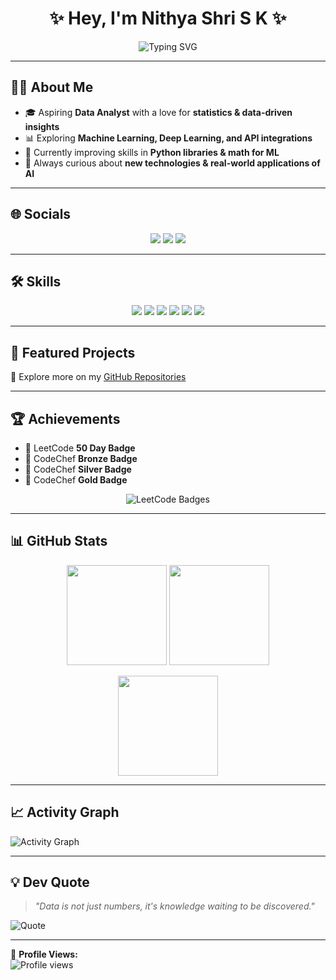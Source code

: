 <h1 align="center">✨ Hey, I'm Nithya Shri S K ✨</h1>

<p align="center">
  <img src="https://readme-typing-svg.herokuapp.com?font=Fira+Code&weight=600&size=28&duration=3000&pause=1000&color=4DD0E1&center=true&vCenter=true&multiline=true&width=900&height=100&lines=Upcoming+Data+Scientist;Passionate+about+Stats+%26+Data;Exploring+ML%2C+DL+%26+APIs;Curious+Lifelong+Learner+💡" alt="Typing SVG"/>
</p>

---

## 👩‍💻 About Me  
- 🎓 Aspiring **Data Analyst** with a love for **statistics & data-driven insights**  
- 📊 Exploring **Machine Learning, Deep Learning, and API integrations**  
- 🌱 Currently improving skills in **Python libraries & math for ML**  
- 🚀 Always curious about **new technologies & real-world applications of AI**  

---

## 🌐 Socials  
<p align="center">
  <a href="https://github.com/NithyaShriSK"><img src="https://img.shields.io/badge/GitHub-NithyaShriSK-181717?style=for-the-badge&logo=github"/></a>
  <a href="https://leetcode.com/u/nithyashrisk/"><img src="https://img.shields.io/badge/LeetCode-nithyashrisk-FFA116?style=for-the-badge&logo=leetcode"/></a>
  <a href="https://huggingface.co/NithyaShriSK"><img src="https://img.shields.io/badge/HuggingFace-NithyaShriSK-FCC624?style=for-the-badge&logo=huggingface"/></a>
</p>

---

## 🛠️ Skills  
<p align="center">
  <img src="https://img.shields.io/badge/Python-3776AB?style=for-the-badge&logo=python&logoColor=white"/>
  <img src="https://img.shields.io/badge/C-00599C?style=for-the-badge&logo=c&logoColor=white"/>
  <img src="https://img.shields.io/badge/NumPy-013243?style=for-the-badge&logo=numpy&logoColor=white"/>
  <img src="https://img.shields.io/badge/Pandas-150458?style=for-the-badge&logo=pandas&logoColor=white"/>
  <img src="https://img.shields.io/badge/Matplotlib-11557C?style=for-the-badge&logo=plotly&logoColor=white"/>
  <img src="https://img.shields.io/badge/GitHub-100000?style=for-the-badge&logo=github&logoColor=white"/>
</p>

---

## 📂 Featured Projects  
🚀 Explore more on my [GitHub Repositories](https://github.com/NithyaShriSK)  

---

## 🏆 Achievements  
- 🏅 LeetCode **50 Day Badge**  
- 🥉 CodeChef **Bronze Badge**  
- 🥈 CodeChef **Silver Badge**  
- 🥇 CodeChef **Gold Badge**  

<p align="center">
  <img src="https://leetcode-badge-showcase.vercel.app/api?username=nithyashrisk&theme=dark" alt="LeetCode Badges"/>
</p>

---

## 📊 GitHub Stats  
<p align="center">
  <img src="https://github-readme-stats.vercel.app/api?username=NithyaShriSK&show_icons=true&theme=merko" height="160"/>
  <img src="https://github-readme-stats.vercel.app/api/top-langs/?username=NithyaShriSK&layout=compact&theme=merko" height="160"/>
</p>

<p align="center">
  <img src="https://streak-stats.demolab.com?user=NithyaShriSK&theme=merko&hide_border=false" height="160"/>
</p>

---

## 📈 Activity Graph  
![Activity Graph](https://github-readme-activity-graph.vercel.app/graph?username=NithyaShriSK&theme=react-dark)

---

## 💡 Dev Quote  
> *"Data is not just numbers, it's knowledge waiting to be discovered."*  

![Quote](https://quotes-github-readme.vercel.app/api?type=horizontal&theme=merko)

---

👀 **Profile Views:**  
![Profile views](https://komarev.com/ghpvc/?username=NithyaShriSK&color=blue&style=flat-square)  
